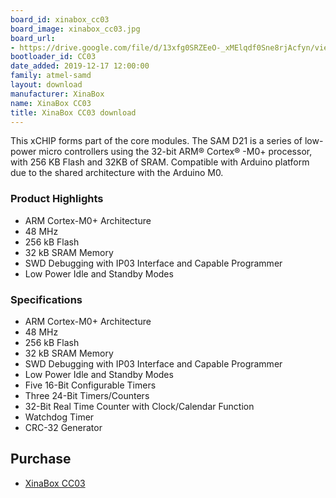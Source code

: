 ```yaml
---
board_id: xinabox_cc03
board_image: xinabox_cc03.jpg
board_url:
- https://drive.google.com/file/d/13xfg0SRZEeO-_xMElqdf0Sne8rjAcfyn/view
bootloader_id: CC03
date_added: 2019-12-17 12:00:00
family: atmel-samd
layout: download
manufacturer: XinaBox
name: XinaBox CC03
title: XinaBox CC03 download
---
```


This xCHIP forms part of the core modules. The SAM D21 is a series of low-power micro controllers using the 32-bit ARM® Cortex® -M0+ processor, with 256 KB Flash and 32KB of SRAM. Compatible with Arduino platform due to the shared architecture with the Arduino M0.

### Product Highlights

* ARM Cortex-M0+ Architecture
* 48 MHz
* 256 kB Flash
* 32 kB SRAM Memory
* SWD Debugging with IP03 Interface and Capable Programmer
* Low Power Idle and Standby Modes

### Specifications

* ARM Cortex-M0+ Architecture
* 48 MHz
* 256 kB Flash
* 32 kB SRAM Memory
* SWD Debugging with IP03 Interface and Capable Programmer
* Low Power Idle and Standby Modes
* Five 16-Bit Configurable Timers
* Three 24-Bit Timers/Counters
* 32-Bit Real Time Counter with Clock/Calendar Function
* Watchdog Timer
* CRC-32 Generator

## Purchase
* [XinaBox CC03](https://xinabox.cc/products/cc03?_pos=1&_sid=ecd354e4d&_ss=r)
